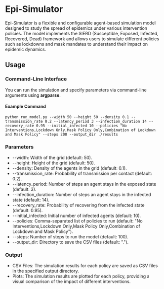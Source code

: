 # Epi-Simulator
Epi-Simulator is a flexible and configurable agent-based simulation model designed to study the spread of epidemics under various intervention policies. The model implements the SIERD (Susceptible, Exposed, Infected, Recovered, Dead) framework and allows users to simulate different policies such as lockdowns and mask mandates to understand their impact on epidemic dynamics.

## Usage
### Command-Line Interface 
You can run the simulation and specify parameters via command-line arguments using **argparse**.
#### Example Command
```
python run_model.py --width 50 --height 50 --density 0.1 --transmission_rate 0.2 --latency_period 3 --infection_duration 14 --recovery_rate 0.95 --initial_infected 10 --policies "No Interventions,Lockdown Only,Mask Policy Only,Combination of Lockdown and Mask Policy" --steps 200 --output_dir ./results
```
### Parameters
* --width: Width of the grid (default: 50).
* --height: Height of the grid (default: 50).
* --density: Density of the agents in the grid (default: 0.1).
* --transmission_rate: Probability of transmission per contact (default: 0.2).
* --latency_period: Number of steps an agent stays in the exposed state (default: 3).
* --infection_duration: Number of steps an agent stays in the infected state (default: 14).
* --recovery_rate: Probability of recovering from the infected state (default: 0.95).
* --initial_infected: Initial number of infected agents (default: 10).
* --policies: Comma-separated list of policies to run (default: "No Interventions,Lockdown Only,Mask Policy Only,Combination of Lockdown and Mask Policy").
* --steps: Number of steps to run the model (default: 100).
* --output_dir: Directory to save the CSV files (default: ".").

### Output
* CSV Files: The simulation results for each policy are saved as CSV files in the specified output directory.
* Plots: The simulation results are plotted for each policy, providing a visual comparison of the impact of different interventions.
